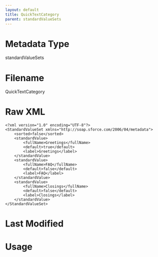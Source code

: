 ```yaml
---
layout: default
title: QuickTextCategory
parent: standardValueSets
---
```

# Metadata Type
standardValueSets


# Filename 
QuickTextCategory


# Raw XML
```
<?xml version="1.0" encoding="UTF-8"?>
<StandardValueSet xmlns="http://soap.sforce.com/2006/04/metadata">
    <sorted>false</sorted>
    <standardValue>
        <fullName>Greetings</fullName>
        <default>true</default>
        <label>Greetings</label>
    </standardValue>
    <standardValue>
        <fullName>FAQ</fullName>
        <default>false</default>
        <label>FAQ</label>
    </standardValue>
    <standardValue>
        <fullName>Closings</fullName>
        <default>false</default>
        <label>Closings</label>
    </standardValue>
</StandardValueSet>
```


# Last Modified


# Usage
